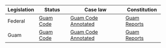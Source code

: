 | Legislation | Status | Case law | Constitution |
|---|---|---|---|
| Federal | [Guam Code](https://law.guam.gov/) | [Guam Code Annotated](https://law.guam.gov/annotated/) | [Guam Reports](https://law.guam.gov/reports/) | [Guam Constitution](https://law.guam.gov/constitution/) |
| Guam | [Guam Code](https://law.guam.gov/) | [Guam Code Annotated](https://law.guam.gov/annotated/) | [Guam Reports](https://law.guam.gov/reports/) | [Guam Constitution](https://law.guam.gov/constitution/) |
